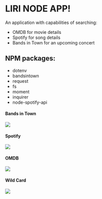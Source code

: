 # LIRI NODE APP!

An application with capabilities of searching:
* OMDB for movie details
* Spotify for song details
* Bands in Town for an upcoming concert

## NPM packages:
* dotenv
* bandsintown
* request
* fs
* moment
* inquirer
* node-spotify-api

#### Bands in Town
![](http://g.recordit.co/oCeUQ0fsUf.gif)

#### Spotify
![](http://g.recordit.co/rnUkVJ1Xlg.gif)

#### OMDB
![](http://g.recordit.co/kej1obJw94.gif)

#### Wild Card
![](http://g.recordit.co/j49rOaDU2m.gif)

